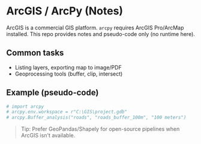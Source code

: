 # ArcGIS / ArcPy (Notes)

ArcGIS is a commercial GIS platform. `arcpy` requires ArcGIS Pro/ArcMap installed.
This repo provides notes and pseudo-code only (no runtime here).

## Common tasks
- Listing layers, exporting map to image/PDF
- Geoprocessing tools (buffer, clip, intersect)

## Example (pseudo-code)
```python
# import arcpy
# arcpy.env.workspace = r"C:\GIS\project.gdb"
# arcpy.Buffer_analysis("roads", "roads_buffer_100m", "100 meters")
```

> Tip: Prefer GeoPandas/Shapely for open-source pipelines when ArcGIS isn't available.
